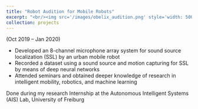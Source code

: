 ```yaml
---
title: "Robot Audition for Mobile Robots"
excerpt: "<br/><img src='/images/obelix_audition.png' style='width: 500px; height: auto;'>"
collection: projects
---
```

(Oct 2019 – Jan 2020)

- Developed an 8-channel microphone array system for sound source localization (SSL) by an urban mobile robot
- Recorded a dataset using a sound source and motion capturing for SSL by means of deep neural networks
- Attended seminars and obtained deeper knowledge of research in intelligent mobility, robotics, and machine learning

Done during my research Internship at the Autonomous Intelligent Systems (AIS) Lab, University of Freiburg